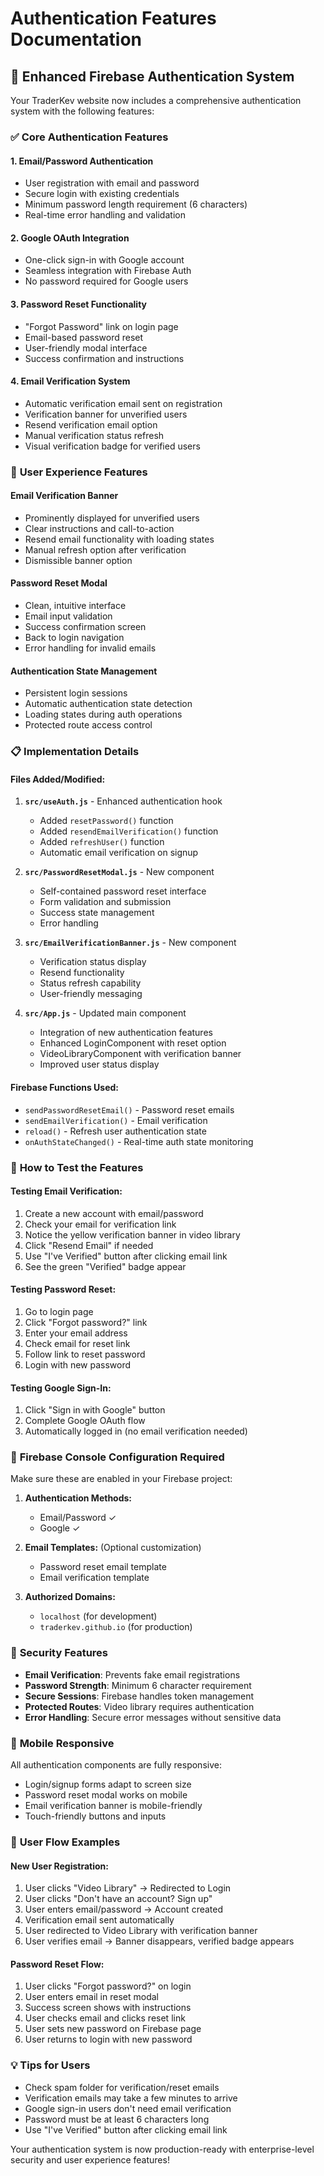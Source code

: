 # Authentication Features Documentation

## 🔐 Enhanced Firebase Authentication System

Your TraderKev website now includes a comprehensive authentication system with the following features:

### ✅ **Core Authentication Features**

#### 1. **Email/Password Authentication**
- User registration with email and password
- Secure login with existing credentials
- Minimum password length requirement (6 characters)
- Real-time error handling and validation

#### 2. **Google OAuth Integration**
- One-click sign-in with Google account
- Seamless integration with Firebase Auth
- No password required for Google users

#### 3. **Password Reset Functionality**
- "Forgot Password" link on login page
- Email-based password reset
- User-friendly modal interface
- Success confirmation and instructions

#### 4. **Email Verification System**
- Automatic verification email sent on registration
- Verification banner for unverified users
- Resend verification email option
- Manual verification status refresh
- Visual verification badge for verified users

### 🎯 **User Experience Features**

#### **Email Verification Banner**
- Prominently displayed for unverified users
- Clear instructions and call-to-action
- Resend email functionality with loading states
- Manual refresh option after verification
- Dismissible banner option

#### **Password Reset Modal**
- Clean, intuitive interface
- Email input validation
- Success confirmation screen
- Back to login navigation
- Error handling for invalid emails

#### **Authentication State Management**
- Persistent login sessions
- Automatic authentication state detection
- Loading states during auth operations
- Protected route access control

### 📋 **Implementation Details**

#### **Files Added/Modified:**

1. **`src/useAuth.js`** - Enhanced authentication hook
   - Added `resetPassword()` function
   - Added `resendEmailVerification()` function
   - Added `refreshUser()` function
   - Automatic email verification on signup

2. **`src/PasswordResetModal.js`** - New component
   - Self-contained password reset interface
   - Form validation and submission
   - Success state management
   - Error handling

3. **`src/EmailVerificationBanner.js`** - New component
   - Verification status display
   - Resend functionality
   - Status refresh capability
   - User-friendly messaging

4. **`src/App.js`** - Updated main component
   - Integration of new authentication features
   - Enhanced LoginComponent with reset option
   - VideoLibraryComponent with verification banner
   - Improved user status display

#### **Firebase Functions Used:**
- `sendPasswordResetEmail()` - Password reset emails
- `sendEmailVerification()` - Email verification
- `reload()` - Refresh user authentication state
- `onAuthStateChanged()` - Real-time auth state monitoring

### 🚀 **How to Test the Features**

#### **Testing Email Verification:**
1. Create a new account with email/password
2. Check your email for verification link
3. Notice the yellow verification banner in video library
4. Click "Resend Email" if needed
5. Use "I've Verified" button after clicking email link
6. See the green "Verified" badge appear

#### **Testing Password Reset:**
1. Go to login page
2. Click "Forgot password?" link
3. Enter your email address
4. Check email for reset link
5. Follow link to reset password
6. Login with new password

#### **Testing Google Sign-In:**
1. Click "Sign in with Google" button
2. Complete Google OAuth flow
3. Automatically logged in (no email verification needed)

### 🔧 **Firebase Console Configuration Required**

Make sure these are enabled in your Firebase project:

1. **Authentication Methods:**
   - Email/Password ✓
   - Google ✓

2. **Email Templates:** (Optional customization)
   - Password reset email template
   - Email verification template

3. **Authorized Domains:**
   - `localhost` (for development)
   - `traderkev.github.io` (for production)

### 🌟 **Security Features**

- **Email Verification**: Prevents fake email registrations
- **Password Strength**: Minimum 6 character requirement
- **Secure Sessions**: Firebase handles token management
- **Protected Routes**: Video library requires authentication
- **Error Handling**: Secure error messages without sensitive data

### 📱 **Mobile Responsive**

All authentication components are fully responsive:
- Login/signup forms adapt to screen size
- Password reset modal works on mobile
- Email verification banner is mobile-friendly
- Touch-friendly buttons and inputs

### 🔄 **User Flow Examples**

#### **New User Registration:**
1. User clicks "Video Library" → Redirected to Login
2. User clicks "Don't have an account? Sign up"
3. User enters email/password → Account created
4. Verification email sent automatically
5. User redirected to Video Library with verification banner
6. User verifies email → Banner disappears, verified badge appears

#### **Password Reset Flow:**
1. User clicks "Forgot password?" on login
2. User enters email in reset modal
3. Success screen shows with instructions
4. User checks email and clicks reset link
5. User sets new password on Firebase page
6. User returns to login with new password

### 💡 **Tips for Users**

- Check spam folder for verification/reset emails
- Verification emails may take a few minutes to arrive
- Google sign-in users don't need email verification
- Password must be at least 6 characters long
- Use "I've Verified" button after clicking email link

Your authentication system is now production-ready with enterprise-level security and user experience features!
